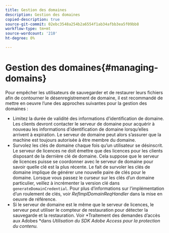 ```yaml
---
title: Gestion des domaines
description: Gestion des domaines
copied-description: true
source-git-commit: 02ebc3548a254b2a6554f1ab34afbb3ea5f09bb8
workflow-type: tm+mt
source-wordcount: '210'
ht-degree: 0%

---
```


# Gestion des domaines{#managing-domains}

Pour empêcher les utilisateurs de sauvegarder et de restaurer leurs fichiers afin de contourner le désenregistrement de domaine, il est recommandé de mettre en oeuvre l’une des approches suivantes pour la gestion des domaines :

* Limitez la durée de validité des informations d’identification de domaine. Les clients devront contacter le serveur de domaine pour acquérir à nouveau les informations d’identification de domaine lorsqu’elles arrivent à expiration. Le serveur de domaine peut alors s’assurer que la machine est toujours autorisée à être membre du domaine.
* Survolez les clés de domaine chaque fois qu’un utilisateur se désinscrit. Le serveur de licences ne doit émettre que des licences pour les clients disposant de la dernière clé de domaine. Cela suppose que le serveur de licences puisse se coordonner avec le serveur de domaine pour savoir quelle clé est la plus récente. Le fait de survoler les clés de domaine implique de générer une nouvelle paire de clés pour le domaine. Lorsque vous passez le curseur sur les clés d’un domaine particulier, veillez à incrémenter la version clé dans `generateDomainCredential`. Pour plus d’informations sur l’implémentation d’un roulement de clés, voir *RefImplDomainReqHandler* dans la mise en oeuvre de référence.
* Si le serveur de domaine est le même que le serveur de licences, le serveur peut utiliser le compteur de restauration pour détecter la sauvegarde et la restauration. Voir *Traitement des demandes d’accès aux Adobes *dans *Utilisation du SDK Adobe Access pour la protection du contenu.*
